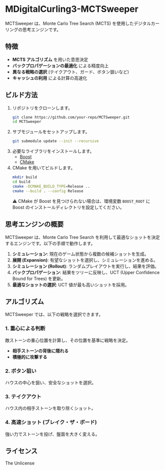 # MDigitalCurling3-MCTSweeper

MCTSweeper は、Monte Carlo Tree Search (MCTS) を使用したデジタルカーリングの思考エンジンです。

## 特徴

- **MCTS アルゴリズム** を用いた意思決定
- **バックプロパゲーションの最適化** による精度向上
- **異なる戦略の選択** (テイクアウト、ガード、ボタン狙いなど)
- **キャッシュの利用** による計算の高速化

## ビルド方法

1. リポジトリをクローンします。
   ```sh
   git clone https://github.com/your-repo/MCTSweeper.git
   cd MCTSweeper
   ```
2. サブモジュールをセットアップします。
   ```sh
   git submodule update --init --recursive
   ```
3. 必要なライブラリをインストールします。
   - [Boost](https://www.boost.org/)
   - [CMake](https://cmake.org/)
4. CMake を用いてビルドします。
   ```sh
   mkdir build
   cd build
   cmake -DCMAKE_BUILD_TYPE=Release ..
   cmake --build . --config Release
   ```
   :warning: CMake が Boost を見つけられない場合は、環境変数 `BOOST_ROOT` に Boost のインストールディレクトリを設定してください。

## 思考エンジンの概要

MCTSweeper は、Monte Carlo Tree Search を利用して最適なショットを決定するエンジンです。以下の手順で動作します。

1. **シミュレーション**: 現在のゲーム状態から複数の候補ショットを生成。
2. **展開 (Expansion)**: 有望なショットを選択し、シミュレーションを進める。
3. **シミュレーション (Rollout)**: ランダムプレイアウトを実行し、結果を評価。
4. **バックプロパゲーション**: 結果をツリーに反映し、UCT (Upper Confidence Bound for Trees) を更新。
5. **最適なショットの選択**: UCT 値が最も高いショットを採用。

## アルゴリズム

MCTSweeper では、以下の戦略を選択できます。

### 1. 重心による判断

敵ストーンの重心位置を計算し、その位置を基準に戦略を決定。

- **相手ストーンの背後に隠れる**
- **積極的に攻撃する**

### 2. ボタン狙い

ハウスの中心を狙い、安全なショットを選択。

### 3. テイクアウト

ハウス内の相手ストーンを取り除くショット。

### 4. 高速ショット (ブレイク・ザ・ボード)

強い力でストーンを投げ、盤面を大きく変える。

## ライセンス

The Unlicense
